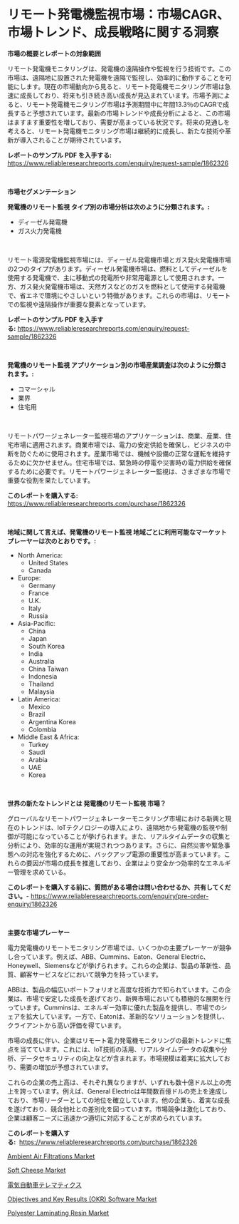 <p><h1>リモート発電機監視市場：市場CAGR、市場トレンド、成長戦略に関する洞察</h1></p><p><strong>市場の概要とレポートの対象範囲</strong></p>
<p><p>リモート発電機モニタリングは、発電機の遠隔操作や監視を行う技術です。この市場は、遠隔地に設置された発電機を遠隔で監視し、効率的に動作することを可能にします。現在の市場動向から見ると、リモート発電機モニタリング市場は急速に成長しており、将来も引き続き高い成長が見込まれています。市場予測によると、リモート発電機モニタリング市場は予測期間中に年間13.3％のCAGRで成長すると予想されています。最新の市場トレンドや成長分析によると、この市場はますます重要性を増しており、需要が高まっている状況です。将来の見通しを考えると、リモート発電機モニタリング市場は継続的に成長し、新たな技術や革新が導入されることが期待されています。</p></p>
<p><strong>レポートのサンプル PDF を入手する:</strong> <a href="https://www.reliableresearchreports.com/enquiry/request-sample/1862326">https://www.reliableresearchreports.com/enquiry/request-sample/1862326</a></p>
<p>&nbsp;</p>
<p><strong>市場セグメンテーション</strong></p>
<p><strong>発電機のリモート監視 タイプ別の市場分析は次のように分類されます。:</strong></p>
<p><ul><li>ディーゼル発電機</li><li>ガス火力発電機</li></ul></p>
<p>&nbsp;</p>
<p><p>リモート電源発電機監視市場には、ディーゼル発電機市場とガス発火発電機市場の2つのタイプがあります。ディーゼル発電機市場は、燃料としてディーゼルを使用する発電機で、主に移動式の発電所や非常用電源として使用されます。一方、ガス発火発電機市場は、天然ガスなどのガスを燃料として使用する発電機で、省エネで環境にやさしいという特徴があります。これらの市場は、リモートでの監視や遠隔操作が重要な要素となっています。</p></p>
<p><strong>レポートのサンプル PDF を入手する:</strong>&nbsp;<a href="https://www.reliableresearchreports.com/enquiry/request-sample/1862326">https://www.reliableresearchreports.com/enquiry/request-sample/1862326</a></p>
<p>&nbsp;</p>
<p><strong> 発電機のリモート監視 アプリケーション別の市場産業調査は次のように分類されます。:</strong></p>
<p><ul><li>コマーシャル</li><li>業界</li><li>住宅用</li></ul></p>
<p>&nbsp;</p>
<p><p>リモートパワージェネレーター監視市場のアプリケーションは、商業、産業、住宅市場に適用されます。商業市場では、電力の安定供給を確保し、ビジネスの中断を防ぐために使用されます。産業市場では、機械や設備の正常な運転を維持するために欠かせません。住宅市場では、緊急時の停電や災害時の電力供給を確保するために必要です。リモートパワージェネレーター監視は、さまざまな市場で重要な役割を果たしています。</p></p>
<p><strong>このレポートを購入する:</strong>&nbsp; <a href="https://www.reliableresearchreports.com/purchase/1862326">https://www.reliableresearchreports.com/purchase/1862326</a></p>
<p>&nbsp;</p>
<p><strong>地域に関して言えば、発電機のリモート監視 地域ごとに利用可能なマーケットプレーヤーは次のとおりです。:</strong></p>
<p><ul>
    <li>
        North America:
        <ul>
            <li>United States</li>
            <li>Canada</li>
        </ul>
    </li>
    <li>
        Europe:
        <ul>
            <li>Germany</li>
            <li>France</li>
            <li>U.K.</li>
            <li>Italy</li>
            <li>Russia</li>
        </ul>
    </li>
    <li>
        Asia-Pacific:
        <ul>
            <li>China</li>
            <li>Japan</li>
            <li>South Korea</li>
            <li>India</li>
            <li>Australia</li>
            <li>China Taiwan</li>
            <li>Indonesia</li>
            <li>Thailand</li>
            <li>Malaysia</li>
        </ul>
    </li>
    <li>
        Latin America:
        <ul>
            <li>Mexico</li>
            <li>Brazil</li>
            <li>Argentina Korea</li>
            <li>Colombia</li>
        </ul>
    </li>
    <li>
        Middle East & Africa:
        <ul>
            <li>Turkey</li>
            <li>Saudi</li>
            <li>Arabia</li>
            <li>UAE</li>
            <li>Korea</li>
        </ul>
    </li>
    </ul></p>
<p>&nbsp;</p>
<p><strong>世界の新たなトレンドとは 発電機のリモート監視 市場？</strong></p>
<p><p>グローバルなリモートパワージェネレーターモニタリング市場における新興と現在のトレンドは、IoTテクノロジーの導入により、遠隔地から発電機の監視や制御が可能になっていることが挙げられます。また、リアルタイムデータの収集と分析により、効率的な運用が実現されつつあります。さらに、自然災害や緊急事態への対応を強化するために、バックアップ電源の重要性が高まっています。これらの要因が市場の成長を推進しており、企業はより安全かつ効率的なエネルギー管理を求めている。</p></p>
<p><strong>このレポートを購入する前に、質問がある場合は問い合わせるか、共有してください。</strong>- <a href="https://www.reliableresearchreports.com/enquiry/pre-order-enquiry/1862326">https://www.reliableresearchreports.com/enquiry/pre-order-enquiry/1862326</a></p>
<p>&nbsp;</p>
<p><strong>主要な市場プレーヤー</strong></p>
<p><p>電力発電機のリモートモニタリング市場では、いくつかの主要プレーヤーが競争し合っています。例えば、ABB、Cummins、Eaton、General Electric、Honeywell、Siemensなどが挙げられます。これらの企業は、製品の革新性、品質、顧客サービスなどにおいて競争力を持っています。</p><p>ABBは、製品の幅広いポートフォリオと高度な技術力で知られています。この企業は、市場で安定した成長を遂げており、新興市場においても積極的な展開を行っています。Cumminsは、エネルギー効率に優れた製品を提供し、市場でのシェアを拡大しています。一方で、Eatonは、革新的なソリューションを提供し、クライアントから高い評価を得ています。</p><p>市場の成長に伴い、企業はリモート電力発電機モニタリングの最新トレンドに焦点を当てています。これには、IoT技術の活用、リアルタイムデータの収集や分析、データセキュリティの向上などが含まれます。市場規模は着実に拡大しており、需要の増加が予想されています。</p><p>これらの企業の売上高は、それぞれ異なりますが、いずれも数十億ドル以上の売上を誇っています。例えば、General Electricは年間数百億ドルの売上を達成しており、市場リーダーとしての地位を確立しています。他の企業も、着実な成長を遂げており、競合他社との差別化を図っています。市場競争は激化しており、企業は顧客ニーズに迅速かつ適切に対応することが求められています。</p></p>
<p><strong>このレポートを購入する:</strong>&nbsp;&nbsp;<a href="https://www.reliableresearchreports.com/purchase/1862326">https://www.reliableresearchreports.com/purchase/1862326</a></p>
<p><p><a href="https://issuu.com/reportprime-2/docs/ambient-air-filtrations-market-size-2030.pptx">Ambient Air Filtrations Market</a></p><p><a href="https://view.publitas.com/reportprime-1/soft-cheese-market-research-report-provides-thorough-industry-overview-which-offers-an-in-depth-analysis-of-product-trends-and-new-market-divisions/">Soft Cheese Market</a></p><p><a href="https://github.com/sghwr779811674/Market-Research-Report-List-1/blob/main/4433184191801.md">電気自動車テレマティクス</a></p><p><a href="https://issuu.com/reportprime-2/docs/objectives-and-key-results-okr-software-market-siz">Objectives and Key Results (OKR) Software Market</a></p><p><a href="https://github.com/lbird53714/Market-Research-Report-List-3/blob/main/polyester-laminating-resin-market.md">Polyester Laminating Resin Market</a></p></p>